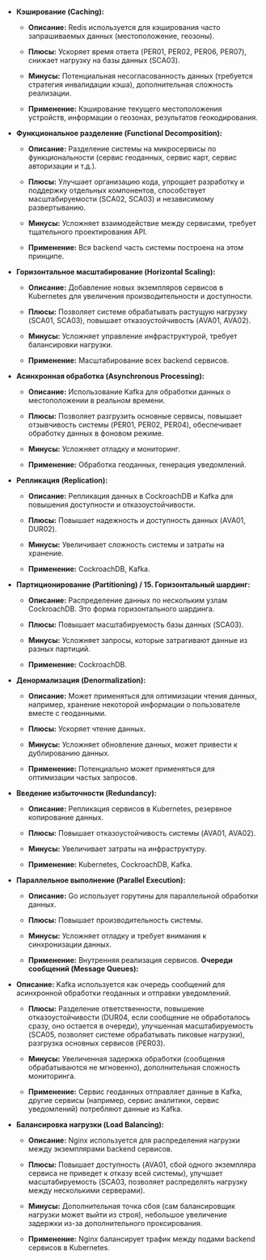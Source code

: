 - **Кэширование (Caching):**
    
    - **Описание:** Redis используется для кэширования часто запрашиваемых данных (местоположение, геозоны).
        
    - **Плюсы:** Ускоряет время ответа (PER01, PER02, PER06, PER07), снижает нагрузку на базы данных (SCA03).
        
    - **Минусы:** Потенциальная несогласованность данных (требуется стратегия инвалидации кэша), дополнительная сложность реализации.
        
    - **Применение:** Кэширование текущего местоположения устройств, информации о геозонах, результатов геокодирования.
        
- **Функциональное разделение (Functional Decomposition):**
    
    - **Описание:** Разделение системы на микросервисы по функциональности (сервис геоданных, сервис карт, сервис авторизации и т.д.).
        
    - **Плюсы:** Улучшает организацию кода, упрощает разработку и поддержку отдельных компонентов, способствует масштабируемости (SCA02, SCA03) и независимому развертыванию.
        
    - **Минусы:** Усложняет взаимодействие между сервисами, требует тщательного проектирования API.
        
    - **Применение:** Вся backend часть системы построена на этом принципе.
        
- **Горизонтальное масштабирование (Horizontal Scaling):**
    
    - **Описание:** Добавление новых экземпляров сервисов в Kubernetes для увеличения производительности и доступности.
        
    - **Плюсы:** Позволяет системе обрабатывать растущую нагрузку (SCA01, SCA03), повышает отказоустойчивость (AVA01, AVA02).
        
    - **Минусы:** Усложняет управление инфраструктурой, требует балансировки нагрузки.
        
    - **Применение:** Масштабирование всех backend сервисов.
    
- **Асинхронная обработка (Asynchronous Processing):**
    
    - **Описание:** Использование Kafka для обработки данных о местоположении в реальном времени.
        
    - **Плюсы:** Позволяет разгрузить основные сервисы, повышает отзывчивость системы (PER01, PER02, PER04), обеспечивает обработку данных в фоновом режиме.
        
    - **Минусы:** Усложняет отладку и мониторинг.
        
    - **Применение:** Обработка геоданных, генерация уведомлений.
        
- **Репликация (Replication):**
    
    - **Описание:** Репликация данных в CockroachDB и Kafka для повышения доступности и отказоустойчивости.
        
    - **Плюсы:** Повышает надежность и доступность данных (AVA01, DUR02).
        
    - **Минусы:** Увеличивает сложность системы и затраты на хранение.
        
    - **Применение:** CockroachDB, Kafka.
        
- **Партиционирование (Partitioning) / 15. Горизонтальный шардинг:**
    
    - **Описание:** Распределение данных по нескольким узлам CockroachDB. Это форма горизонтального шардинга.
        
    - **Плюсы:** Повышает масштабируемость базы данных (SCA03).
        
    - **Минусы:** Усложняет запросы, которые затрагивают данные из разных партиций.
        
    - **Применение:** CockroachDB.
        
- **Денормализация (Denormalization):**
    
    - **Описание:** Может применяться для оптимизации чтения данных, например, хранение некоторой информации о пользователе вместе с геоданными.
        
    - **Плюсы:** Ускоряет чтение данных.
        
    - **Минусы:** Усложняет обновление данных, может привести к дублированию данных.
        
    - **Применение:** Потенциально может применяться для оптимизации частых запросов.
        
- **Введение избыточности (Redundancy):**
    
    - **Описание:** Репликация сервисов в Kubernetes, резервное копирование данных.
        
    - **Плюсы:** Повышает отказоустойчивость системы (AVA01, AVA02).
        
    - **Минусы:** Увеличивает затраты на инфраструктуру.
        
    - **Применение:** Kubernetes, CockroachDB, Kafka.
        
- **Параллельное выполнение (Parallel Execution):**
    
    - **Описание:** Go использует горутины для параллельной обработки данных.
        
    - **Плюсы:** Повышает производительность системы.
        
    - **Минусы:** Усложняет отладку и требует внимания к синхронизации данных.
        
    - **Применение:** Внутренняя реализация сервисов.
 **Очереди сообщений (Message Queues):**
    
- **Описание:** Kafka используется как очередь сообщений для асинхронной обработки геоданных и отправки уведомлений.
	
	- **Плюсы:** Разделение ответственности, повышение отказоустойчивости (DUR04, если сообщение не обработалось сразу, оно остается в очереди), улучшенная масштабируемость (SCA05, позволяет системе обрабатывать пиковые нагрузки), разгрузка основных сервисов (PER03).
		
	- **Минусы:** Увеличенная задержка обработки (сообщения обрабатываются не мгновенно), дополнительная сложность мониторинга.
		
	- **Применение:** Сервис геоданных отправляет данные в Kafka, другие сервисы (например, сервис аналитики, сервис уведомлений) потребляют данные из Kafka.
	        
- **Балансировка нагрузки (Load Balancing):**

	- **Описание:** Nginx используется для распределения нагрузки между экземплярами backend сервисов.
		
	- **Плюсы:** Повышает доступность (AVA01, сбой одного экземпляра сервиса не приведет к отказу всей системы), улучшает масштабируемость (SCA03, позволяет распределять нагрузку между несколькими серверами).
		
	- **Минусы:** Дополнительная точка сбоя (сам балансировщик нагрузки может выйти из строя), небольшое увеличение задержки из-за дополнительного проксирования.
		
	- **Применение:** Nginx балансирует трафик между подами backend сервисов в Kubernetes.


